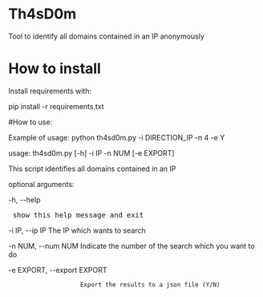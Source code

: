 # Th4sD0m
Tool to identify all domains contained in an IP anonymously

# How to install

Install requirements with:

pip install -r requirements.txt

#How to use:

Example of usage: python th4sd0m.py -i DIRECTION_IP -n 4 -e Y


usage: th4sd0m.py [-h] -i IP -n NUM [-e EXPORT]


This script identifies all domains contained in an IP

optional arguments:

  -h, --help          <pre> show this help message and exit</pre>
  
  -i IP, --ip IP       The IP which wants to search
 
  
  -n NUM, --num NUM     Indicate the number of the search which you want to do
  
  -e EXPORT, --export EXPORT
  
                        Export the results to a json file (Y/N)
